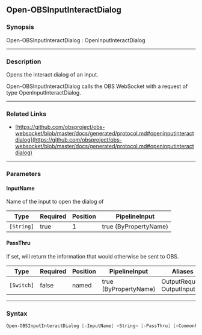 Open-OBSInputInteractDialog
---------------------------




### Synopsis
Open-OBSInputInteractDialog : OpenInputInteractDialog



---


### Description

Opens the interact dialog of an input.


Open-OBSInputInteractDialog calls the OBS WebSocket with a request of type OpenInputInteractDialog.



---


### Related Links
* [https://github.com/obsproject/obs-websocket/blob/master/docs/generated/protocol.md#openinputinteractdialog](https://github.com/obsproject/obs-websocket/blob/master/docs/generated/protocol.md#openinputinteractdialog)





---


### Parameters
#### **InputName**

Name of the input to open the dialog of






|Type      |Required|Position|PipelineInput        |
|----------|--------|--------|---------------------|
|`[String]`|true    |1       |true (ByPropertyName)|



#### **PassThru**

If set, will return the information that would otherwise be sent to OBS.






|Type      |Required|Position|PipelineInput        |Aliases                      |
|----------|--------|--------|---------------------|-----------------------------|
|`[Switch]`|false   |named   |true (ByPropertyName)|OutputRequest<br/>OutputInput|





---


### Syntax
```PowerShell
Open-OBSInputInteractDialog [-InputName] <String> [-PassThru] [<CommonParameters>]
```
